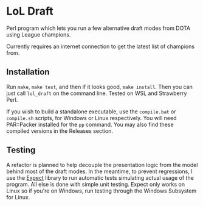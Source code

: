 # LoL Draft

Perl program which lets you run a few alternative draft modes from DOTA using
League champions.

Currently requires an internet connection to get the latest list of champions
from.

## Installation

Run `make`, `make test`, and then if it looks good, `make install`. Then you can
just call `lol_draft` on the command line. Tested on WSL and Strawberry Perl.

If you wish to build a standalone executable, use the `compile.bat` or 
`compile.sh` scripts, for Windows or Linux respectively. You will need 
PAR::Packer installed for the `pp` command. You may also find these compiled
versions in the Releases section.

## Testing

A refactor is planned to help decouple the presentation logic from the model
behind most of the draft modes. In the meantime, to prevent regressions, I use
the [Expect](https://metacpan.org/pod/release/RGIERSIG/Expect-1.15/Expect.pod#NAME) 
library to run automatic tests simulating actual usage of the program. All else
is done with simple unit testing. Expect only works on Linux so if you're on
Windows, run testing through the Windows Subsystem for Linux.